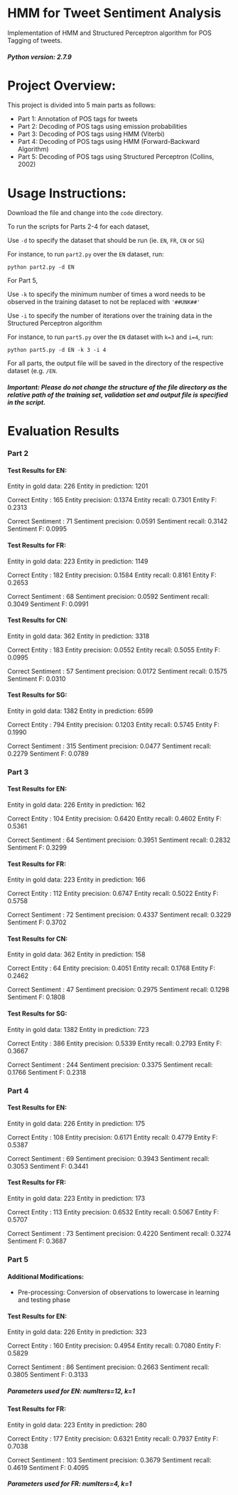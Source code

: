 # HMM for Tweet Sentiment Analysis
Implementation of HMM and Structured Perceptron algorithm for POS Tagging of tweets. 

##### Python version: 2.7.9 #####

Project Overview:
=================
This project is divided into 5 main parts as follows:
- Part 1: Annotation of POS tags for tweets
- Part 2: Decoding of POS tags using emission probabilities
- Part 3: Decoding of POS tags using HMM (Viterbi)
- Part 4: Decoding of POS tags using HMM (Forward-Backward Algorithm)
- Part 5: Decoding of POS tags using Structured Perceptron (Collins, 2002)

Usage Instructions:
====================
Download the file and change into the `code` directory. 

To run the scripts for Parts 2-4 for each dataset,

Use `-d` to specify the dataset that should be run (ie. `EN`, `FR`, `CN` or `SG`)

For instance, to run `part2.py` over the `EN` dataset, run:
```
python part2.py -d EN
```

For Part 5,

Use `-k` to specify the minimum number of times a word needs to be observed in the training dataset to not be replaced with `'##UNK##'`

Use `-i` to specify the number of iterations over the training data in the Structured Perceptron algorithm

For instance, to run `part5.py` over the `EN` dataset with `k=3` and `i=4`, run:
```
python part5.py -d EN -k 3 -i 4
```

For all parts, the output file will be saved in the directory of the respective dataset (e.g. `/EN`.

##### Important: Please do not change the structure of the file directory as the relative path of the training set, validation set and output file is specified in the script. #####

Evaluation Results 
===================
### Part 2 ###
#### Test Results for EN: ####
Entity in gold data: 226
Entity in prediction: 1201

Correct Entity : 165
Entity  precision: 0.1374
Entity  recall: 0.7301
Entity  F: 0.2313

Correct Sentiment : 71
Sentiment  precision: 0.0591
Sentiment  recall: 0.3142
Sentiment  F: 0.0995

#### Test Results for FR: ####
Entity in gold data: 223
Entity in prediction: 1149

Correct Entity : 182
Entity  precision: 0.1584
Entity  recall: 0.8161
Entity  F: 0.2653

Correct Sentiment : 68
Sentiment  precision: 0.0592
Sentiment  recall: 0.3049
Sentiment  F: 0.0991

#### Test Results for CN: ####
Entity in gold data: 362
Entity in prediction: 3318

Correct Entity : 183
Entity  precision: 0.0552
Entity  recall: 0.5055
Entity  F: 0.0995

Correct Sentiment : 57
Sentiment  precision: 0.0172
Sentiment  recall: 0.1575
Sentiment  F: 0.0310

#### Test Results for SG: ####
Entity in gold data: 1382
Entity in prediction: 6599

Correct Entity : 794
Entity  precision: 0.1203
Entity  recall: 0.5745
Entity  F: 0.1990

Correct Sentiment : 315
Sentiment  precision: 0.0477
Sentiment  recall: 0.2279
Sentiment  F: 0.0789

### Part 3 ###
#### Test Results for EN: ####
Entity in gold data: 226
Entity in prediction: 162

Correct Entity : 104
Entity  precision: 0.6420
Entity  recall: 0.4602
Entity  F: 0.5361

Correct Sentiment : 64
Sentiment  precision: 0.3951
Sentiment  recall: 0.2832
Sentiment  F: 0.3299

#### Test Results for FR: ####
Entity in gold data: 223
Entity in prediction: 166

Correct Entity : 112
Entity  precision: 0.6747
Entity  recall: 0.5022
Entity  F: 0.5758

Correct Sentiment : 72
Sentiment  precision: 0.4337
Sentiment  recall: 0.3229
Sentiment  F: 0.3702

#### Test Results for CN: ####
Entity in gold data: 362
Entity in prediction: 158

Correct Entity : 64
Entity  precision: 0.4051
Entity  recall: 0.1768
Entity  F: 0.2462

Correct Sentiment : 47
Sentiment  precision: 0.2975
Sentiment  recall: 0.1298
Sentiment  F: 0.1808

#### Test Results for SG: ####
Entity in gold data: 1382
Entity in prediction: 723

Correct Entity : 386
Entity  precision: 0.5339
Entity  recall: 0.2793
Entity  F: 0.3667

Correct Sentiment : 244
Sentiment  precision: 0.3375
Sentiment  recall: 0.1766
Sentiment  F: 0.2318

### Part 4 ###
#### Test Results for EN: ####
Entity in gold data: 226
Entity in prediction: 175

Correct Entity : 108
Entity  precision: 0.6171
Entity  recall: 0.4779
Entity  F: 0.5387

Correct Sentiment : 69
Sentiment  precision: 0.3943
Sentiment  recall: 0.3053
Sentiment  F: 0.3441

#### Test Results for FR: ####
Entity in gold data: 223
Entity in prediction: 173

Correct Entity : 113
Entity  precision: 0.6532
Entity  recall: 0.5067
Entity  F: 0.5707

Correct Sentiment : 73
Sentiment  precision: 0.4220
Sentiment  recall: 0.3274
Sentiment  F: 0.3687

### Part 5 ###
#### Additional Modifications: ####
- Pre-processing: Conversion of observations to lowercase in learning and testing phase

#### Test Results for EN: ####
Entity in gold data: 226
Entity in prediction: 323

Correct Entity : 160
Entity  precision: 0.4954
Entity  recall: 0.7080
Entity  F: 0.5829

Correct Sentiment : 86
Sentiment  precision: 0.2663
Sentiment  recall: 0.3805
Sentiment  F: 0.3133

##### Parameters used for EN: numIters=12, k=1 #####


#### Test Results for FR: ####
Entity in gold data: 223
Entity in prediction: 280

Correct Entity : 177
Entity  precision: 0.6321
Entity  recall: 0.7937
Entity  F: 0.7038

Correct Sentiment : 103
Sentiment  precision: 0.3679
Sentiment  recall: 0.4619
Sentiment  F: 0.4095

##### Parameters used for FR: numIters=4, k=1 #####
